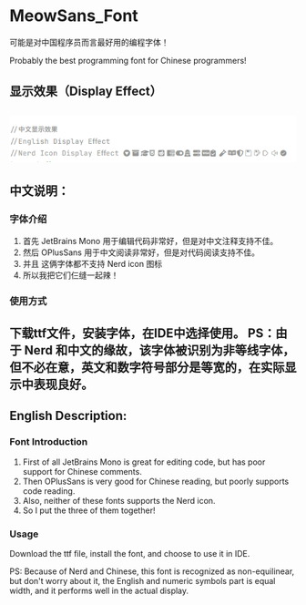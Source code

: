 # MeowSans_Font
可能是对中国程序员而言最好用的编程字体！

Probably the best programming font for Chinese programmers!
## 显示效果（Display Effect）
![DisplayEffect.png](https://github.com/AirLongDian/MeowSans_Font/raw/main/src/image/DisplayEffect.png)
---
## 中文说明：
### 字体介绍
1. 首先 JetBrains Mono 用于编辑代码非常好，但是对中文注释支持不佳。  
2. 然后 OPlusSans 用于中文阅读非常好，但是对代码阅读支持不佳。 
3. 并且 这俩字体都不支持 Nerd icon 图标  
4. 所以我把它们仨缝一起辣！


### 使用方式
下载ttf文件，安装字体，在IDE中选择使用。
PS：由于 Nerd 和中文的缘故，该字体被识别为非等线字体，但不必在意，英文和数字符号部分是等宽的，在实际显示中表现良好。
---
## English Description:
### Font Introduction
1. First of all JetBrains Mono is great for editing code, but has poor support for Chinese comments.
2. Then OPlusSans is very good for Chinese reading, but poorly supports code reading. 
3. Also, neither of these fonts supports the Nerd icon. 
4. So I put the three of them together!


### Usage
Download the ttf file, install the font, and choose to use it in IDE.

PS: Because of Nerd and Chinese, this font is recognized as non-equilinear, but don't worry about it, the English and numeric symbols part is equal width, and it performs well in the actual display.

